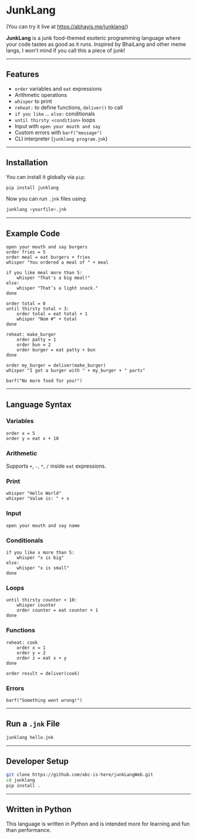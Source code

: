 # JunkLang

(You can try it live at https://abhayis.me/junklang/)

**JunkLang** is a junk food-themed esoteric programming language where your code tastes as good as it runs. Inspired by BhaiLang and other meme langs, I won't mind if you call this a piece of junk!

---

## Features

- `order` variables and `eat` expressions  
- Arithmetic operations  
- `whisper` to print  
- `reheat:` to define functions, `deliver()` to call  
- `if you like` ... `else:` conditionals  
- `until thirsty <condition>` loops  
- Input with `open your mouth and say`  
- Custom errors with `barf("message")`  
- CLI interpreter (`junklang program.jnk`)

---

## Installation

You can install it globally via `pip`:

```bash
pip install junklang
```

Now you can run `.jnk` files using:

```bash
junklang <yourfile>.jnk
```

---

## Example Code

```junk
open your mouth and say burgers
order fries = 5
order meal = eat burgers + fries
whisper "You ordered a meal of " + meal

if you like meal more than 5:
    whisper "That's a big meal!"
else:
    whisper "That’s a light snack."
done

order total = 0
until thirsty total < 3:
    order total = eat total + 1
    whisper "Nom #" + total
done

reheat: make_burger
    order patty = 1
    order bun = 2
    order burger = eat patty + bun
done

order my_burger = deliver(make_burger)
whisper "I got a burger with " + my_burger + " parts"

barf("No more food for you!")
```

---

## Language Syntax

### Variables
```junk
order x = 5
order y = eat x + 10
```

### Arithmetic
Supports `+`, `-`, `*`, `/` inside `eat` expressions.

### Print
```junk
whisper "Hello World"
whisper "Value is: " + x
```

### Input
```junk
open your mouth and say name
```

### Conditionals
```junk
if you like x more than 5:
    whisper "x is big"
else:
    whisper "x is small"
done
```

### Loops
```junk
until thirsty counter < 10:
    whisper counter
    order counter = eat counter + 1
done
```

### Functions
```junk
reheat: cook
    order x = 1
    order y = 2
    order z = eat x + y
done

order result = deliver(cook)
```

### Errors
```junk
barf("Something went wrong!")
```

---

## Run a `.jnk` File

```bash
junklang hello.jnk
```

---

## Developer Setup

```bash
git clone https://github.com/abc-is-here/junkLangWeb.git
cd junklang
pip install .
```

---

## Written in Python

This language is written in Python and is intended more for learning and fun than performance.
